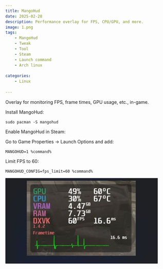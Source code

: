 ```yaml
---
title: MangoHud
date: 2025-02-28
description: Performance overlay for FPS, CPU/GPU, and more.
image: 1.png
tags:
    - MangoHud
    - Tweak
    - Tool
    - Steam
    - Launch command
    - Arch linux

categories:
    - Linux

---
```


Overlay for monitoring FPS, frame times, GPU usage, etc., in-game.

Install MangoHud:
```
sudo pacman -S mangohud

```
Enable MangoHud in Steam:

Go to Game Properties → Launch Options and add:
```
MANGOHUD=1 %command%
```
Limit FPS to 60:
```
MANGOHUD_CONFIG=fps_limit=60 %command%
```

![](1.jpg)
